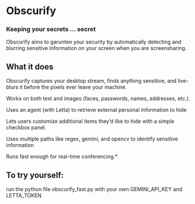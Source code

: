 # Obscurify
### Keeping your secrets ... secret
Obscurify aims to garuntee your security by automatically detecting and blurring sensitive information on your screen when you are screensharing.

## What it does
Obscurify captures your desktop stream, finds anything sensitive, and live-blurs it before the pixels ever leave your machine.

Works on both text and images (faces, passwords, names, addresses, etc.).

Uses an agent (with Letta) to retrieve external personal information to hide

Lets users customize additional items they’d like to hide with a simple checkbox panel.

Uses multiple paths like regex, gemini, and opencv to identify sensitive information

Runs fast enough for real-time conferencing.* 

## To try yourself:
run the python file obscurify_fast.py with your own GEMINI_API_KEY and LETTA_TOKEN
